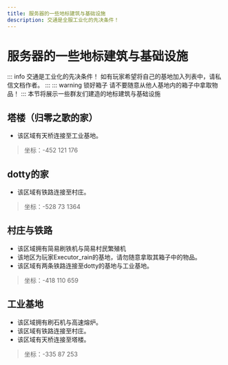 ```yaml
---
title: 服务器的一些地标建筑与基础设施
description: 交通是全服工业化的先决条件！
---
```

# 服务器的一些地标建筑与基础设施
::: info 交通是工业化的先决条件！
如有玩家希望将自己的基地加入列表中，请私信文档作者。
:::
::: warning 锁好箱子
请不要随意从他人基地内的箱子中拿取物品！
:::
本节将展示一些群友们建造的地标建筑与基础设施

## 塔楼（归零之歌的家）

- 该区域有天桥连接至工业基地。
> 坐标：-452 121 176

## dotty的家

- 该区域有铁路连接至村庄。
> 坐标：-528 73 1364

## 村庄与铁路

- 该区域拥有简易刷铁机与简易村民繁殖机
- 该地区为玩家Executor_rain的基地，请勿随意拿取其箱子中的物品。
- 该区域有两条铁路连接至dotty的基地与工业基地。
> 坐标：-418 110 659

## 工业基地

- 该区域拥有刷石机与高速熔炉。
- 该区域有铁路连接至村庄。
- 该区域有天桥连接至塔楼。
> 坐标：-335 87 253